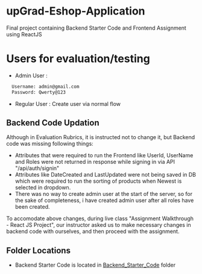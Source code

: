 # upGrad-Eshop-Application
Final project containing Backend Starter Code and Frontend Assignment using ReactJS

# Users for evaluation/testing
- Admin User :
```bash
  Username: admin@gmail.com
  Password: Qwerty@123
```
- Regular User : Create user via normal flow

## Backend Code Updation
Although in Evaluation Rubrics, it is instructed not to change it, but Backend code was missing following things:
- Attributes that were required to run the Frontend like UserId, UserName and Roles were not returned in response while signing in via API "/api/auth/signin"
- Attributes like DateCreated and LastUpdated were not being saved in DB which were required to run the sorting of products when Newest is selected in dropdown.
- There was no way to create admin user at the start of the server, so for the sake of completeness, i have created admin user after all roles have been created.

To accomodate above changes, during live class "Assignment Walkthrough - React JS Project", our instructor asked us to make necessary changes in backend code with ourselves, and then proceed with the assignment.

## Folder Locations
- Backend Starter Code is located in [Backend_Starter_Code](https://github.com/meetsandesh/upGrad-Eshop-Application/tree/main/Backend_Starter_Code) folder